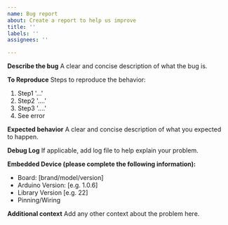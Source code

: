 ```yaml
---
name: Bug report
about: Create a report to help us improve
title: ''
labels: ''
assignees: ''

---
```


**Describe the bug**
A clear and concise description of what the bug is.

**To Reproduce**
Steps to reproduce the behavior:
1. Step1 '...'
2. Step2 '....'
3. Step3 '....'
4. See error

**Expected behavior**
A clear and concise description of what you expected to happen.

**Debug Log**
If applicable, add log file to help explain your problem.

**Embedded Device (please complete the following information):**
 - Board: [brand/model/version] 
 - Arduino Version: [e.g. 1.0.6]
 - Library Version [e.g. 22]
 - Pinning/Wiring

**Additional context**
Add any other context about the problem here.
